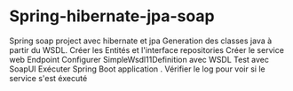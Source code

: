 # Spring-hibernate-jpa-soap
Spring soap project  avec  hibernate et jpa
Generation des classes java  à partir du WSDL.
Créer les Entités et l'interface repositories
Créer le service web Endpoint
Configurer  SimpleWsdl11Definition avec  WSDL
Test avec SoapUI
Exécuter Spring Boot application . 
Vérifier le log pour voir si le service s'est éxecuté
